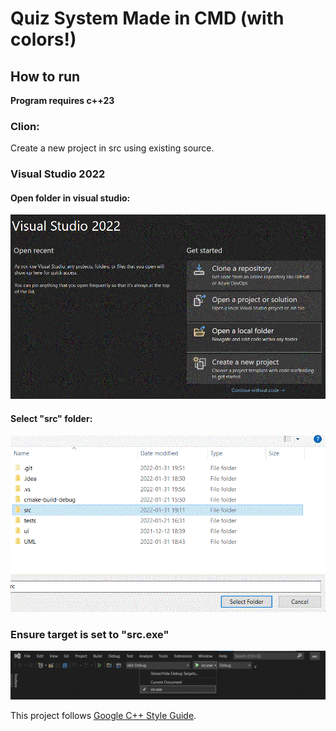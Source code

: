 # Quiz System Made in CMD (with colors!)

## How to run
**Program requires c++23**

### Clion:
Create a new project in src using existing source.

### Visual Studio 2022
#### Open folder in visual studio: 
![](images/how_to_run/vs_1.gif)
#### Select "src" folder: 
![](images/how_to_run/vs_2.gif)
### Ensure target is set to "src.exe"
![](images/how_to_run/vs_3.gif)

This project follows [Google C++ Style Guide](https://google.github.io/styleguide/cppguide.html).
